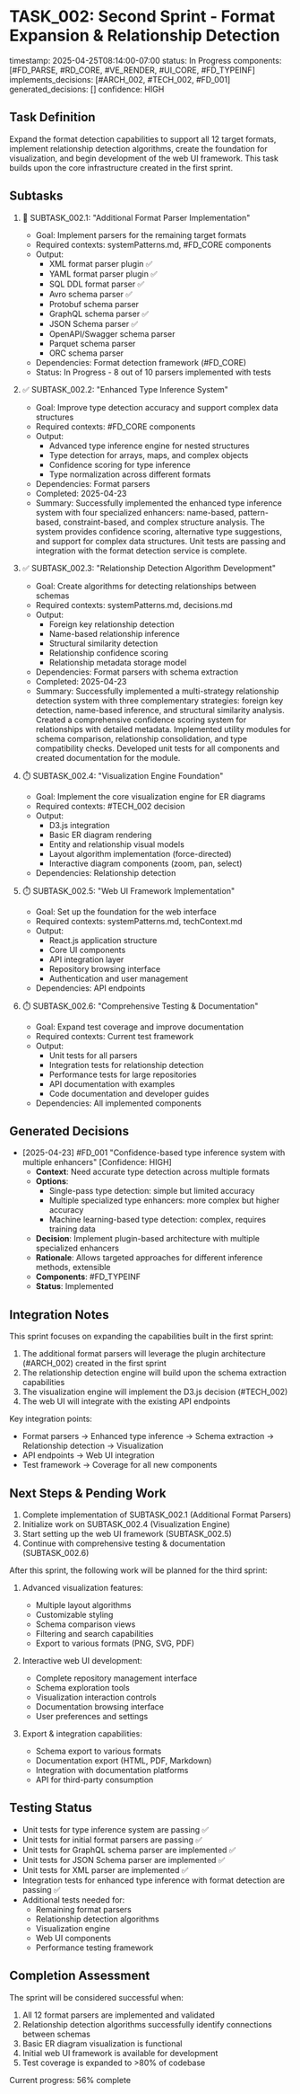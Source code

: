 # TASK_002: Second Sprint - Format Expansion & Relationship Detection
timestamp: 2025-04-25T08:14:00-07:00
status: In Progress
components: [#FD_PARSE, #RD_CORE, #VE_RENDER, #UI_CORE, #FD_TYPEINF]
implements_decisions: [#ARCH_002, #TECH_002, #FD_001]
generated_decisions: []
confidence: HIGH

## Task Definition
Expand the format detection capabilities to support all 12 target formats, implement relationship detection algorithms, create the foundation for visualization, and begin development of the web UI framework. This task builds upon the core infrastructure created in the first sprint.

## Subtasks

1. 🔄 SUBTASK_002.1: "Additional Format Parser Implementation"
   - Goal: Implement parsers for the remaining target formats
   - Required contexts: systemPatterns.md, #FD_CORE components
   - Output:
     - XML format parser plugin ✅
     - YAML format parser plugin ✅
     - SQL DDL format parser ✅
     - Avro schema parser ✅
     - Protobuf schema parser
     - GraphQL schema parser ✅
     - JSON Schema parser ✅
     - OpenAPI/Swagger schema parser
     - Parquet schema parser
     - ORC schema parser
   - Dependencies: Format detection framework (#FD_CORE)
   - Status: In Progress - 8 out of 10 parsers implemented with tests

2. ✅ SUBTASK_002.2: "Enhanced Type Inference System"
   - Goal: Improve type detection accuracy and support complex data structures
   - Required contexts: #FD_CORE components
   - Output:
     - Advanced type inference engine for nested structures
     - Type detection for arrays, maps, and complex objects
     - Confidence scoring for type inference
     - Type normalization across different formats
   - Dependencies: Format parsers
   - Completed: 2025-04-23
   - Summary: Successfully implemented the enhanced type inference system with four specialized enhancers: name-based, pattern-based, constraint-based, and complex structure analysis. The system provides confidence scoring, alternative type suggestions, and support for complex data structures. Unit tests are passing and integration with the format detection service is complete.

3. ✅ SUBTASK_002.3: "Relationship Detection Algorithm Development"
   - Goal: Create algorithms for detecting relationships between schemas
   - Required contexts: systemPatterns.md, decisions.md
   - Output:
     - Foreign key relationship detection
     - Name-based relationship inference
     - Structural similarity detection
     - Relationship confidence scoring
     - Relationship metadata storage model
   - Dependencies: Format parsers with schema extraction
   - Completed: 2025-04-23
   - Summary: Successfully implemented a multi-strategy relationship detection system with three complementary strategies: foreign key detection, name-based inference, and structural similarity analysis. Created a comprehensive confidence scoring system for relationships with detailed metadata. Implemented utility modules for schema comparison, relationship consolidation, and type compatibility checks. Developed unit tests for all components and created documentation for the module.

4. ⏱️ SUBTASK_002.4: "Visualization Engine Foundation"
   - Goal: Implement the core visualization engine for ER diagrams
   - Required contexts: #TECH_002 decision
   - Output:
     - D3.js integration
     - Basic ER diagram rendering
     - Entity and relationship visual models
     - Layout algorithm implementation (force-directed)
     - Interactive diagram components (zoom, pan, select)
   - Dependencies: Relationship detection

5. ⏱️ SUBTASK_002.5: "Web UI Framework Implementation"
   - Goal: Set up the foundation for the web interface
   - Required contexts: systemPatterns.md, techContext.md
   - Output:
     - React.js application structure
     - Core UI components
     - API integration layer
     - Repository browsing interface
     - Authentication and user management 
   - Dependencies: API endpoints

6. ⏱️ SUBTASK_002.6: "Comprehensive Testing & Documentation"
   - Goal: Expand test coverage and improve documentation
   - Required contexts: Current test framework
   - Output:
     - Unit tests for all parsers
     - Integration tests for relationship detection
     - Performance tests for large repositories
     - API documentation with examples
     - Code documentation and developer guides
   - Dependencies: All implemented components

## Generated Decisions

- [2025-04-23] #FD_001 "Confidence-based type inference system with multiple enhancers" [Confidence: HIGH]
  - **Context**: Need accurate type detection across multiple formats
  - **Options**: 
    - Single-pass type detection: simple but limited accuracy
    - Multiple specialized type enhancers: more complex but higher accuracy
    - Machine learning-based type detection: complex, requires training data
  - **Decision**: Implement plugin-based architecture with multiple specialized enhancers
  - **Rationale**: Allows targeted approaches for different inference methods, extensible
  - **Components**: #FD_TYPEINF
  - **Status**: Implemented

## Integration Notes

This sprint focuses on expanding the capabilities built in the first sprint:

1. The additional format parsers will leverage the plugin architecture (#ARCH_002) created in the first sprint
2. The relationship detection engine will build upon the schema extraction capabilities
3. The visualization engine will implement the D3.js decision (#TECH_002)
4. The web UI will integrate with the existing API endpoints

Key integration points:
- Format parsers → Enhanced type inference → Schema extraction → Relationship detection → Visualization
- API endpoints → Web UI integration
- Test framework → Coverage for all new components

## Next Steps & Pending Work

1. Complete implementation of SUBTASK_002.1 (Additional Format Parsers)
2. Initialize work on SUBTASK_002.4 (Visualization Engine)
3. Start setting up the web UI framework (SUBTASK_002.5)
4. Continue with comprehensive testing & documentation (SUBTASK_002.6)

After this sprint, the following work will be planned for the third sprint:

1. Advanced visualization features:
   - Multiple layout algorithms
   - Customizable styling
   - Schema comparison views
   - Filtering and search capabilities
   - Export to various formats (PNG, SVG, PDF)

2. Interactive web UI development:
   - Complete repository management interface
   - Schema exploration tools
   - Visualization interaction controls
   - Documentation browsing interface
   - User preferences and settings

3. Export & integration capabilities:
   - Schema export to various formats
   - Documentation export (HTML, PDF, Markdown)
   - Integration with documentation platforms
   - API for third-party consumption

## Testing Status

- Unit tests for type inference system are passing ✅
- Unit tests for initial format parsers are passing ✅
- Unit tests for GraphQL schema parser are implemented ✅
- Unit tests for JSON Schema parser are implemented ✅
- Unit tests for XML parser are implemented ✅
- Integration tests for enhanced type inference with format detection are passing ✅
- Additional tests needed for:
  - Remaining format parsers
  - Relationship detection algorithms
  - Visualization engine
  - Web UI components
  - Performance testing framework

## Completion Assessment

The sprint will be considered successful when:
1. All 12 format parsers are implemented and validated
2. Relationship detection algorithms successfully identify connections between schemas
3. Basic ER diagram visualization is functional
4. Initial web UI framework is available for development
5. Test coverage is expanded to >80% of codebase

Current progress: 56% complete
